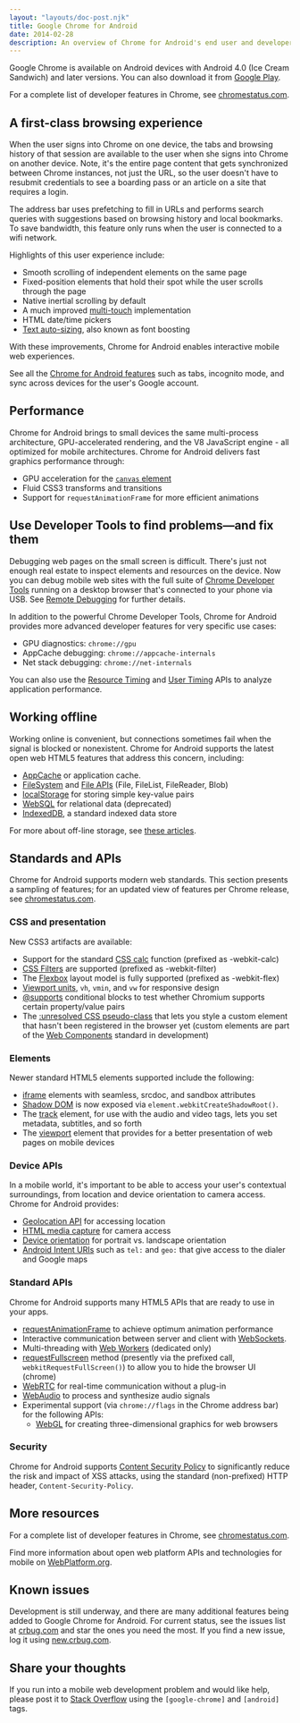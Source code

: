 ```yaml
---
layout: "layouts/doc-post.njk"
title: Google Chrome for Android
date: 2014-02-28
description: An overview of Chrome for Android's end user and developer features.
---
```


Google Chrome is available on Android devices with Android 4.0 (Ice Cream Sandwich) and later
versions. You can also download it from [Google Play][1].

For a complete list of developer features in Chrome, see [chromestatus.com][2].

## A first-class browsing experience

When the user signs into Chrome on one device, the tabs and browsing history of that session are
available to the user when she signs into Chrome on another device. Note, it's the entire page
content that gets synchronized between Chrome instances, not just the URL, so the user doesn't have
to resubmit credentials to see a boarding pass or an article on a site that requires a login.

The address bar uses prefetching to fill in URLs and performs search queries with suggestions based
on browsing history and local bookmarks. To save bandwidth, this feature only runs when the user is
connected to a wifi network.

Highlights of this user experience include:

- Smooth scrolling of independent elements on the same page
- Fixed-position elements that hold their spot while the user scrolls through the page
- Native inertial scrolling by default
- A much improved [multi-touch][3] implementation
- HTML date/time pickers
- [Text auto-sizing][4], also known as font boosting

With these improvements, Chrome for Android enables interactive mobile web experiences.

See all the [Chrome for Android features][5] such as tabs, incognito mode, and sync across devices
for the user's Google account.

## Performance

Chrome for Android brings to small devices the same multi-process architecture, GPU-accelerated
rendering, and the V8 JavaScript engine - all optimized for mobile architectures. Chrome for Android
delivers fast graphics performance through:

- GPU acceleration for the [`canvas` element][6]
- Fluid CSS3 transforms and transitions
- Support for `requestAnimationFrame` for more efficient animations

## Use Developer Tools to find problems—and fix them

Debugging web pages on the small screen is difficult. There's just not enough real estate to inspect
elements and resources on the device. Now you can debug mobile web sites with the full suite of
[Chrome Developer Tools][7] running on a desktop browser that's connected to your phone via USB. See
[Remote Debugging][8] for further details.

In addition to the powerful Chrome Developer Tools, Chrome for Android provides more advanced
developer features for very specific use cases:

- GPU diagnostics: `chrome://gpu`
- AppCache debugging: `chrome://appcache-internals`
- Net stack debugging: `chrome://net-internals`

You can also use the [Resource Timing][9] and [User Timing][10] APIs to analyze application
performance.

## Working offline

Working online is convenient, but connections sometimes fail when the signal is blocked or
nonexistent. Chrome for Android supports the latest open web HTML5 features that address this
concern, including:

- [AppCache][11] or application cache.
- [FileSystem][12] and [File APIs][13] (File, FileList, FileReader, Blob)
- [localStorage][14] for storing simple key-value pairs
- [WebSQL][15] for relational data (deprecated)
- [IndexedDB][16], a standard indexed data store

For more about off-line storage, see [these articles][17].

## Standards and APIs

Chrome for Android supports modern web standards. This section presents a sampling of features; for
an updated view of features per Chrome release, see [chromestatus.com][18].

### CSS and presentation

New CSS3 artifacts are available:

- Support for the standard [CSS calc][19] function (prefixed as -webkit-calc)
- [CSS Filters][20] are supported (prefixed as -webkit-filter)
- The [Flexbox][21] layout model is fully supported (prefixed as -webkit-flex)
- [Viewport units][22], `vh`, `vmin`, and `vw` for responsive design
- [@supports][23] conditional blocks to test whether Chromium supports certain property/value pairs
- The [:unresolved CSS pseudo-class][24] that lets you style a custom element that hasn't been
  registered in the browser yet (custom elements are part of the [Web Components][25] standard in
  development)

### Elements

Newer standard HTML5 elements supported include the following:

- [iframe][26] elements with seamless, srcdoc, and sandbox attributes
- [Shadow DOM][27] is now exposed via `element.webkitCreateShadowRoot()`.
- The [track][28] element, for use with the audio and video tags, lets you set metadata, subtitles,
  and so forth
- The [viewport][29] element that provides for a better presentation of web pages on mobile devices

### Device APIs

In a mobile world, it's important to be able to access your user's contextual surroundings, from
location and device orientation to camera access. Chrome for Android provides:

- [Geolocation API][30] for accessing location
- [HTML media capture][31] for camera access
- [Device orientation][32] for portrait vs. landscape orientation
- [Android Intent URIs][33] such as `tel:` and `geo:` that give access to the dialer and Google maps

### Standard APIs

Chrome for Android supports many HTML5 APIs that are ready to use in your apps.

- [requestAnimationFrame][34] to achieve optimum animation performance
- Interactive communication between server and client with [WebSockets][35].
- Multi-threading with [Web Workers][36] (dedicated only)
- [requestFullscreen][37] method (presently via the prefixed call, `webkitRequestFullScreen()`) to
  allow you to hide the browser UI (chrome)
- [WebRTC][38] for real-time communication without a plug-in
- [WebAudio][39] to process and synthesize audio signals
- Experimental support (via `chrome://flags` in the Chrome address bar) for the following APIs:
  - [WebGL][40] for creating three-dimensional graphics for web browsers

### Security

Chrome for Android supports [Content Security Policy][41] to significantly reduce the risk and
impact of XSS attacks, using the standard (non-prefixed) HTTP header, `Content-Security-Policy`.

## More resources

For a complete list of developer features in Chrome, see [chromestatus.com][42].

Find more information about open web platform APIs and technologies for mobile on
[WebPlatform.org][43].

## Known issues

Development is still underway, and there are many additional features being added to Google Chrome
for Android. For current status, see the issues list at [crbug.com][44] and star the ones you need
the most. If you find a new issue, log it using [new.crbug.com][45].

## Share your thoughts

If you run into a mobile web development problem and would like help, please post it to [Stack
Overflow][46] using the `[google-chrome]` and `[android]` tags.

[1]: https://play.google.com/store/apps/details?id=com.android.chrome
[2]: http://chromestatus.com/
[3]: http://www.html5rocks.com/mobile/touch.html
[4]: https://bugs.webkit.org/show_bug.cgi?id=84186
[5]: http://www.google.com/intl/en/chrome/android/features.html
[6]: http://www.html5rocks.com/tutorials/canvas/performance
[7]: /devtools/index.html
[8]: /devtools/docs/remote-debugging
[9]: https://developer.mozilla.org/docs/Web/API/Resource_Timing_API/Using_the_Resource_Timing_API
[10]: http://www.html5rocks.com/en/tutorials/webperformance/usertiming/
[11]: https://developer.mozilla.org/docs/Web/HTML/Using_the_application_cache
[12]: https://developer.mozilla.org/docs/Web/API/FileSystem
[13]: https://developer.mozilla.org/docs/Web/API/File
[14]: https://web.dev/storage-for-the-web/
[15]: https://web.dev/storage-for-the-web/
[16]: https://developer.mozilla.org/docs/IndexedDB
[17]: https://web.dev/storage-for-the-web/
[18]: https://chromestatus.com
[19]: https://developer.mozilla.org/docs/Web/CSS/calc()
[20]: https://developer.mozilla.org/docs/Web/CSS/filter
[21]: https://developer.mozilla.org/docs/CSS/Using_CSS_flexible_boxes
[22]: https://developer.mozilla.org/docs/CSS/length
[23]: https://developer.mozilla.org/docs/Web/CSS/@supports
[24]: http://www.html5rocks.com/en/tutorials/webcomponents/customelements/#fouc
[25]: https://web.dev/custom-elements-v1/
[26]: https://developer.mozilla.org/docs/HTML/Element/iframe
[27]: http://www.html5rocks.com/tutorials/webcomponents/shadowdom/
[28]: https://developer.mozilla.org/docs/HTML/Element/track
[29]: https://web.dev/responsive-web-design-basics/#viewport
[30]: https://developer.mozilla.org/docs/Web/API/Geolocation_API
[31]: http://www.w3.org/TR/2010/WD-html-media-capture-20100928/
[32]: http://www.html5rocks.com/tutorials/device/orientation/
[33]: http://developer.android.com/guide/appendix/g-app-intents.html
[34]: http://www.html5rocks.com/en/tutorials/speed/animations/
[35]: https://developer.mozilla.org/docs/WebSockets
[36]: http://www.html5rocks.com/en/tutorials/workers/basics/
[37]: http://www.html5rocks.com/en/mobile/fullscreen/#toc-request
[38]: https://developer.mozilla.org/docs/Web/API/WebRTC_API
[39]: https://developer.mozilla.org/docs/Web/API/Web_Audio_API
[40]: https://developer.mozilla.org/docs/Web/API/WebGL_API
[41]: https://developer.mozilla.org/docs/Web/HTTP/CSP
[42]: http://chromestatus.com/
[43]: https://web.dev/responsive-web-design-basics/
[44]: https://crbug.com
[45]: https://new.crbug.com
[46]: http://stackoverflow.com/questions/tagged/google-chrome+android
